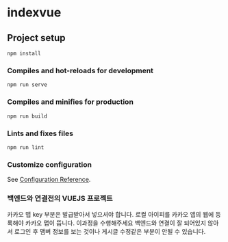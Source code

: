 # indexvue

## Project setup
```
npm install
```

### Compiles and hot-reloads for development
```
npm run serve
```

### Compiles and minifies for production
```
npm run build
```

### Lints and fixes files
```
npm run lint
```

### Customize configuration
See [Configuration Reference](https://cli.vuejs.org/config/).

### 백엔드와 연결전의 VUEJS 프로젝트

카카오 맵 key 부분은 발급받아서 넣으셔야 합니다.
로컬 아이피를 카카오 앱의 웹에 등록해야 카카오 맵이 뜹니다. 
이과정을 수행해주세요
백엔드와 연결이 잘 되어있지 않아서 로그인 후 맴버 정보를 보는 것이나 게시글 수정같은 부분이 안될 수 있습니다.
